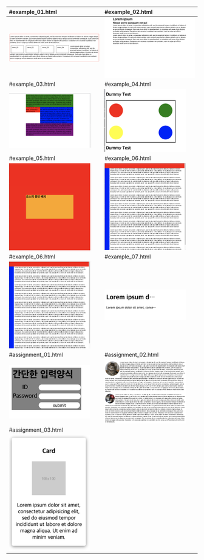 | #example_01.html                  |#example_02.html                  |
| :------------------- | :------------------- |
| <img  src="./assets/output_example_01.png" width = "100%"> | <img  src="./assets/output_example_02.png" width = "100%">|
| #example_03.html                  |#example_04.html                  |
| <img  src="./assets/output_example_03.png" width = "90%"> | <img  src="./assets/output_example_04.png" width = "90%">|
| #example_05.html                  |#example_06.html                  |
| <img  src="./assets/output_example_05.png" width = "90%"> | <img  src="./assets/output_example_06.png" width = "90%">|
| #example_06.html                  |#example_07.html                  |
| <img  src="./assets/output_example_06.png" width = "90%"> | <img  src="./assets/output_example_07.png" width = "90%">|
| #assignment_01.html                  |#assignment_02.html                  |
| <img  src="./assets/output_assignment_01.png" width = "90%"> | <img  src="./assets/output_assignment_02.png" width = "90%">|
| #assignment_03.html                  |               |
| <img  src="./assets/output_assignment_03.png" width = "90%"> ||

